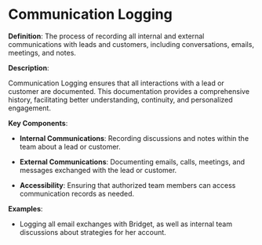 # Communication Logging

**Definition**: The process of recording all internal and external communications with leads and customers, including conversations, emails, meetings, and notes.

**Description**:

Communication Logging ensures that all interactions with a lead or customer are documented. This documentation provides a comprehensive history, facilitating better understanding, continuity, and personalized engagement.

**Key Components**:

- **Internal Communications**: Recording discussions and notes within the team about a lead or customer.

- **External Communications**: Documenting emails, calls, meetings, and messages exchanged with the lead or customer.

- **Accessibility**: Ensuring that authorized team members can access communication records as needed.

**Examples**:

- Logging all email exchanges with Bridget, as well as internal team discussions about strategies for her account. 